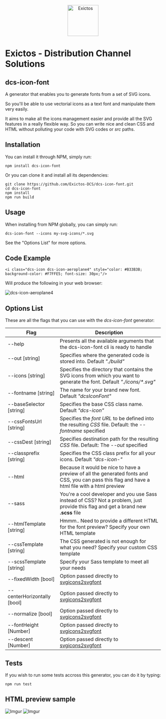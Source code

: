 <p align="center">
  <a href="http://www.exictos.com/">
    <img src="http://i.imgur.com/MogAiUZ.png" width="100" alt="Exictos"/>
  </a>
</p>

# Exictos - Distribution Channel Solutions

## dcs-icon-font

A generator that enables you to generate fonts from a set of SVG icons.

So you'll be able to use vectorial icons as a text font and manipulate them very easily.

It aims to make all the icons management easier and provide all the SVG features in a really flexible way.
So you can write nice and clean CSS and HTML without polluting your code with SVG codes or *src* paths.

## Installation

You can install it through NPM, simply run:

```
npm install dcs-icon-font
```

Or you can clone it and install all its dependencies:
```
git clone https://github.com/Exictos-DCS/dcs-icon-font.git
cd dcs-icon-font
npm install
npm run build
```

## Usage

When installing from NPM globally, you can simply run:

```
dcs-icon-font --icons my-svg-icons/*.svg
```

See the "Options List" for more options.

## Code Example

```
<i class="dcs-icon dcs-icon-aeroplane4" style="color: #B33B3B; background-color: #F7FFE5; font-size: 30px;"/>
```
Will produce the following in your web browser:

![dcs-icon-aeroplane4](http://i.imgur.com/GGuG9OP.png)

## Options List

These are all the flags that you can use with the *dcs-icon-font* generator:

| Flag                        | Description
| -----------------------     |-------------
| --help                      | Presents all the available arguments that the dcs-icon-font cli is ready to handle
| --out [string]              | Specifies where the generated code is stored into. Default *"./build"*
| --icons [string]            | Specifies the directory that contains the SVG icons from which you want to generate the font. Default *"./icons/&#42;.svg"*
| --fontname [string]         | The name for your brand new font. Default *"dcsIconFont"*
| --baseSelector [string]     | Specifies the base CSS class name. Default *"dcs-icon"*
| --cssFontsUrl [string]      | Specifies the *font URL* to be defined into the resulting *CSS* file. Default: the *--fontname* specified
| --cssDest [string]          | Specifies destination path for the resulting *CSS* file. Default: The *--out* specified
| --classprefix [string]      | Specifies the CSS class prefix for all your icons. Default *"dcs-icon-"*
| --html                      | Because it would be nice to have a preview of all the generated fonts and CSS, you can pass this flag and have a html file with a html preview
| --sass                      | You're a cool developer and you use Sass instead of CSS? Not a problem, just provide this flag and get a brand new **.scss** file
| --htmlTemplate [string]     | Hmmm.. Need to provide a different HTML for the font preview? Specify your own HTML template
| --cssTemplate [string]      | The CSS generated is not enough for what you need? Specify your custom CSS template
| --scssTemplate [string]     | Specify your Sass template to meet all your needs
| --fixedWidth [bool]         | Option passed directly to [svgicons2svgfont]
| --centerHorizontally [bool] | Option passed directly to [svgicons2svgfont]
| --normalize [bool]          | Option passed directly to [svgicons2svgfont]
| --fontHeight [Number]       | Option passed directly to [svgicons2svgfont]
| --descent [Number]          | Option passed directly to [svgicons2svgfont]

## Tests

If you wish to run some tests accross this generator, you can do it by typing:

```
npm run test
```

## HTML preview sample
![Imgur](http://i.imgur.com/paG4Zgg.png)
![Imgur](http://i.imgur.com/xLkwZa7.png)

[svgicons2svgfont]: https://github.com/nfroidure/svgicons2svgfont
